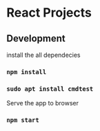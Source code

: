 # React Projects

## Development

install the all dependecies

### `npm install`
### `sudo apt install cmdtest`

Serve the app to browser

### `npm start`


